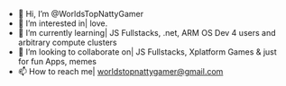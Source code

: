 - 👋 Hi, I’m @WorldsTopNattyGamer
- 👀 I’m interested in| love.
- 🌱 I’m currently learning| JS Fullstacks, .net, ARM OS Dev 4 users and arbitrary compute clusters 
- 💞️ I’m looking to collaborate on| JS Fullstacks, Xplatform Games & just for fun Apps, memes
- 📫 How to reach me| worldstopnattygamer@gmail.com

<!---
WorldsTopNattyGamer/WorldsTopNattyGamer is a ✨ special ✨ repository because its `README.md` (this file) appears on your GitHub profile.
You can click the Preview link to take a look at your changes.
--->
